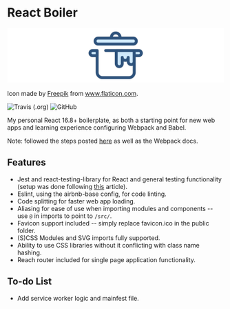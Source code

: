 # React Boiler

![Pot Logo](pot_logo.png 'Pot Logo')

Icon made by [Freepik](https://www.flaticon.com/authors/freepik) from www.flaticon.com.

![Travis (.org)](https://img.shields.io/travis/vzhny/react-boiler.svg?style=for-the-badge)
![GitHub](https://img.shields.io/github/license/vzhny/react-boiler.svg?style=for-the-badge)

My personal React 16.8+ boilerplate, as both a starting point for new web apps and learning experience configuring Webpack and Babel.

Note: followed the steps posted [here](https://auralinna.blog/) as well as the Webpack docs.

## Features

- Jest and react-testing-library for React and general testing functionality (setup was done following [this](https://link.medium.com/fhDZqcKLNT) article).
- Eslint, using the airbnb-base config, for code linting.
- Code splitting for faster web app loading.
- Aliasing for ease of use when importing modules and components -- use `@` in imports to point to `/src/`.
- Favicon support included -- simply replace favicon.ico in the public folder.
- (S)CSS Modules and SVG imports fully supported.
- Ability to use CSS libraries without it conflicting with class name hashing.
- Reach router included for single page application functionality.

## To-do List

- Add service worker logic and mainfest file.
